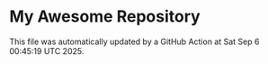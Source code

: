 # My Awesome Repository

This file was automatically updated by a GitHub Action at Sat Sep  6 00:45:19 UTC 2025.
